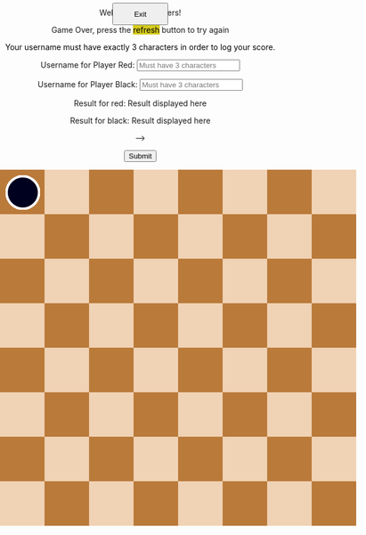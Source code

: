 <html>
<head>
    <title>     
    </title>

</head>
<body id="ht">
<div class="black_background" id="black_background"> </div>
    <div class="menu_controls" style="text-align:center;">
        <!-- Main Menu -->
        <div id="start_menu" class="py-4 text-light">
            <p>Welcome to checkers!</p>
        </div>
        <!-- Game Over -->
        <div id="gameover_form" class="py-4 text-light">
            <p>Game Over, press the <span style="background-color: #d4ca1c; color: #000000">refresh</span> button to try again</p>
            <p><span style="background-color: #FFFFFF; color: #000000">Your username must have exactly 3 characters in order to log your score.</span></p>
            <form action="javascript:create_user()">
                <p><label>
                    Username for Player Red:
                    <input type="text" name="uidR" id="user1" placeholder="Must have 3 characters" required>
                </label></p>
                <p><label>
                    Username for Player Black:
                    <input type="text" name="uidB" id="user2" placeholder="Must have 3 characters" required>
                </label></p>
                <!-- Alan's commit: -->
                <p><label>
                    Result for red:
                    <span name="resultR" id="resultR">Result displayed here</span>
                </label></p>
                <p><label>
                    Result for black:
                    <span name="resultB" id="resultB">Result displayed here</span>
                </label></p> -->
                <p>
                    <button onclick="alert('Your game has been posted!')">Submit</button>
                </p>
            </form>
            <!-- <a id="new_game1" class="link-alert">new game</a>
            <a id="setting_menu1" class="link-alert">settings</a> -->
        </div>
<!-- astea 2 sunt puse ca indexarea claselor sa inceapa de la 1 -->
<div class="checker white_checker" style="display:none"> </div>
<div class="checker black_checker" style="display:none"> </div>
<div class="square" style="display: none" id ="ht"> </div>
    <div class="score" id="score">
        <br>
    </div>
<button id="exit_screen" onclick="exitResultScreen()">Exit</button>
<div class="table" id="table">

  <div class="checker white_checker"> </div>
    <div class="checker white_checker"> </div>
    <div class="checker white_checker"> </div>
    <div class="checker white_checker"> </div>
    <div class="checker white_checker"> </div>
    <div class="checker white_checker"> </div>
    <div class="checker white_checker"> </div>
    <div class="checker white_checker"> </div>  
    <div class="checker white_checker"> </div>
    <div class="checker white_checker"> </div>
    <div class="checker white_checker"> </div>
    <div class="checker white_checker"> </div>  

  <div class="checker black_checker"> </div>
    <div class="checker black_checker"> </div>
    <div class="checker black_checker"> </div>
    <div class="checker black_checker"> </div>
    <div class="checker black_checker"> </div>
    <div class="checker black_checker"> </div>
    <div class="checker black_checker"> </div>
    <div class="checker black_checker"> </div>
    <div class="checker black_checker"> </div>
    <div class="checker black_checker"> </div>
    <div class="checker black_checker"> </div>
    <div class="checker black_checker"> </div>


  <div class="square black_square"> </div>
    <div class="square white_square"> </div>
    <div class="square black_square"> </div>
    <div class="square white_square"> </div>
    <div class="square black_square"> </div>
    <div class="square white_square"> </div>
    <div class="square black_square"> </div>
    <div class="square white_square"> </div>
    <div class="clear_float"> </div>
    
  <div class="square white_square"> </div>
    <div class="square black_square"> </div>
    <div class="square white_square"> </div>
    <div class="square black_square"> </div>
    <div class="square white_square"> </div>
    <div class="square black_square"> </div>
    <div class="square white_square"> </div>
    <div class="square black_square"> </div>
    <div class="clear_float"> </div>

  <div class="square black_square"> </div>
    <div class="square white_square"> </div>
    <div class="square black_square"> </div>
    <div class="square white_square"> </div>
    <div class="square black_square"> </div>
    <div class="square white_square"> </div>
    <div class="square black_square"> </div>
    <div class="square white_square"> </div>
    <div class="clear_float"> </div>

  <div class="square white_square"> </div>
    <div class="square black_square"> </div>
    <div class="square white_square"> </div>
    <div class="square black_square"> </div>
    <div class="square white_square"> </div>
    <div class="square black_square"> </div>
    <div class="square white_square"> </div>
    <div class="square black_square"> </div>
    <div class="clear_float"> </div>

  <div class="square black_square"> </div>
    <div class="square white_square"> </div>
    <div class="square black_square"> </div>
    <div class="square white_square"> </div>
    <div class="square black_square"> </div>
    <div class="square white_square"> </div>
    <div class="square black_square"> </div>
    <div class="square white_square"> </div>
    <div class="clear_float"> </div>

  <div class="square white_square"> </div>
    <div class="square black_square"> </div>
    <div class="square white_square"> </div>
    <div class="square black_square"> </div>
    <div class="square white_square"> </div>
    <div class="square black_square"> </div>
    <div class="square white_square"> </div>
    <div class="square black_square"> </div>
    <div class="clear_float"> </div>

  <div class="square black_square"> </div>
    <div class="square white_square"> </div>
    <div class="square black_square"> </div>
    <div class="square white_square"> </div>
    <div class="square black_square"> </div>
    <div class="square white_square"> </div>
    <div class="square black_square"> </div>
    <div class="square white_square"> </div>
    <div class="clear_float"> </div>

  <div class="square white_square"> </div>
    <div class="square black_square"> </div>
    <div class="square white_square"> </div>
    <div class="square black_square"> </div>
    <div class="square white_square"> </div>
    <div class="square black_square"> </div>
    <div class="square white_square"> </div>
    <div class="square black_square"> </div>
    <div class="clear_float"> </div>

</div>

<audio id="moveSound">
    <source src = "sounds/move.mp3"> 
</audio>
<audio id="winSound">
    <<source src="sounds/win.mp3">
</audio>
<script>
/*=========variabile globale=========================*/
var square_class = document.getElementsByClassName("square");
var white_checker_class = document.getElementsByClassName("white_checker");
var black_checker_class = document.getElementsByClassName("black_checker");
var table = document.getElementById("table");
var score = document.getElementById("score");
var black_background = document.getElementById("black_background");
const exit_background = document.getElementById("exit_screen");
exit_background.style.display = "none";
var moveSound = document.getElementById("moveSound");
var winSound = document.getElementById("winSound");
var windowHeight = window.innerHeight
|| document.documentElement.clientHeight
|| document.body.clientHeight;  ;
var windowWidth =  window.innerWidth
|| document.documentElement.clientWidth
|| document.body.clientWidth;
var moveLength = 80 ;
var moveDeviation = 10;
var Dimension = 1;
var selectedPiece,selectedPieceindex;
var upRight,upLeft,downLeft,downRight;  // toate variantele posibile de mers pt o  dama
var contor = 0 , gameOver = 0;
var bigScreen = 1;
var block = [];
var w_checker = [];
var b_checker = [];
var the_checker ;
var oneMove;
var anotherMove;
var mustAttack = false;
var multiplier = 1 // 2 daca face saritura 1 in caz contrat
var tableLimit,reverse_tableLimit ,  moveUpLeft,moveUpRight, moveDownLeft,moveDownRight , tableLimitLeft, tableLimitRight;
const GAMEOVERFORM = document.getElementById("gameover_form");
GAMEOVERFORM.style.display = "none";
// Alan's commit:
const result_red = document.getElementById("resultR");
const result_black = document.getElementById("resultB");
/*================================*/
  getDimension();
    if(windowWidth > 640){
        moveLength = 80;
        moveDeviation = 10;
    }
    else{
        moveLength = 50;
        moveDeviation = 6;
    }
/*================declararea claselor=========*/
var square_p = function(square,index){
    this.id = square;
    this.ocupied = false;
    this.pieceId = undefined;
    this.id.onclick = function() {
        makeMove(index);
    }
}
var checker = function(piece,color,square) {
    this.id = piece;
    this.color = color;
    this.king = false;
    this.ocupied_square = square;
    this.alive = true;
    this.attack = false;
    if(square%8){
        this.coordX= square%8;
        this.coordY = Math.floor(square/8) + 1 ;
    }
    else{
        this.coordX = 8;
        this.coordY = square/8 ;
    }
    this.id.onclick = function  () {
        showMoves(piece);   
    }
}
checker.prototype.setCoord = function(X,Y){
    var x = (this.coordX - 1  ) * moveLength + moveDeviation;
    var y = (this.coordY - 1 ) * moveLength  + moveDeviation;
    this.id.style.top = y + 'px';
    this.id.style.left = x + 'px';
}
checker.prototype.changeCoord = function(X,Y){
    this.coordY +=Y;
    this.coordX += X;
}
checker.prototype.checkIfKing = function () {
    if(this.coordY == 8 && !this.king &&this.color == "white"){
        this.king = true;
        this.id.style.border = "4px solid #FFFF00";
    }
    if(this.coordY == 1 && !this.king &&this.color == "black"){
        this.king = true;
        this.id.style.border = "4px solid #FFFF00";
    }
}
/*===============Initializarea campurilor de joc =================================*/
for (var i = 1; i <=64; i++)
    block[i] =new square_p(square_class[i],i);
/*==================================================*/
/*================initializarea damelor =================================*/
    // damele albe 
for (var i = 1; i <= 4; i++){
    w_checker[i] = new checker(white_checker_class[i], "white", 2*i -1 );
    w_checker[i].setCoord(0,0);
    block[2*i - 1].ocupied = true;
    block[2*i - 1].pieceId =w_checker[i];
}
for (var i = 5; i <= 8; i++){
    w_checker[i] = new checker(white_checker_class[i], "white", 2*i );
    w_checker[i].setCoord(0,0);
    block[2*i].ocupied = true;
    block[2*i].pieceId = w_checker[i];
}
for (var i = 9; i <= 12; i++){
    w_checker[i] = new checker(white_checker_class[i], "white", 2*i - 1 );
    w_checker[i].setCoord(0,0);
    block[2*i - 1].ocupied = true;
    block[2*i - 1].pieceId = w_checker[i];
}
//damele negre
for (var i = 1; i <= 4; i++){
    b_checker[i] = new checker(black_checker_class[i], "black", 56 + 2*i  );
    b_checker[i].setCoord(0,0);
    block[56 +  2*i ].ocupied = true;
    block[56+  2*i ].pieceId =b_checker[i];
}
for (var i = 5; i <= 8; i++){
    b_checker[i] = new checker(black_checker_class[i], "black", 40 +  2*i - 1 );
    b_checker[i].setCoord(0,0);
    block[ 40 + 2*i - 1].ocupied = true;
    block[ 40 + 2*i - 1].pieceId = b_checker[i];
}
for (var i = 9; i <= 12; i++){
    b_checker[i] = new checker(black_checker_class[i], "black", 24 + 2*i  );
    b_checker[i].setCoord(0,0);
    block[24 + 2*i ].ocupied = true;
    block[24 + 2*i ].pieceId = b_checker[i];
}
/*========================================================*/
/*================SELECTIA UNEI PIESE==============*/
the_checker = w_checker;
function showMoves (piece) {
    /* daca a fost selectat inainte o piesa stergem drumurile ei actualizand nu drumurile  Game made by Cojocaru Calin George all rights reserved piesei noi s
    electat
    */
    var match = false;
    mustAttack = false;
    if(selectedPiece){
            erase_roads(selectedPiece);
    }
    selectedPiece = piece;
    var i,j; // retine indicele damei
    for ( j = 1; j <= 12; j++){
        if(the_checker[j].id == piece){
            i = j;
            selectedPieceindex = j;
            match = true;
        }
    }
    if(oneMove && !attackMoves(oneMove)){
        changeTurns(oneMove);
        oneMove = undefined;
        return false;
    }
    if(oneMove && oneMove != the_checker[i] ){
        return false;
    }
    if(!match) {
     return 0 ; // daca nu a fost gasit nicio potrivire ; se intampla cand de exemplu rosu muta iar tu apasi pe negru
    }
    /*===acum in functie de culoarea lor setez marginile si miscarile damei===*/
    if(the_checker[i].color =="white"){
        tableLimit = 8;
        tableLimitRight = 1;
        tableLimitLeft = 8;
        moveUpRight = 7;
        moveUpLeft = 9;
        moveDownRight = - 9;
        moveDownLeft = -7;
    }
    else{
        tableLimit = 1;
        tableLimitRight = 8;
        tableLimitLeft = 1;
        moveUpRight = -7;
        moveUpLeft = -9;
        moveDownRight = 9;
        moveDownLeft = 7;
    }
    /*===========VERIFIC DACA POT ATACA====*/
        attackMoves(the_checker[i]); // verifica daca am vreo miscare de atac
    /*========DACA NU POT ATACA VERIFIC DACA POT MERGE======*/
    if(!mustAttack){
      downLeft = checkMove( the_checker[i] , tableLimit , tableLimitRight , moveUpRight , downLeft);
        downRight = checkMove( the_checker[i] , tableLimit , tableLimitLeft , moveUpLeft , downRight);
        if(the_checker[i].king){
            upLeft = checkMove( the_checker[i] , reverse_tableLimit , tableLimitRight , moveDownRight , upLeft);
            upRight = checkMove( the_checker[i], reverse_tableLimit , tableLimitLeft , moveDownLeft, upRight)
        }
    }
    if(downLeft || downRight || upLeft || upRight){
            return true;
        }
    return false;   
}
function erase_roads(piece){
    if(downRight) block[downRight].id.style.background = "#BA7A3A";
    if(downLeft) block[downLeft].id.style.background = "#BA7A3A";
    if(upRight) block[upRight].id.style.background = "#BA7A3A";
    if(upLeft) block[upLeft].id.style.background = "#BA7A3A";
}   
/*=============MUTAREA PIESEI======*/
function makeMove (index) {
    var isMove = false;
    if(!selectedPiece) // daca jocu de abea a inceput si nu a fost selectata nicio piesa
        return false;
    if(index != upLeft && index != upRight && index != downLeft && index != downRight){
        erase_roads(0);
        selectedPiece = undefined;
        return false;
    }
 /* =========perspectiva e a jucatorului care muta ======*/
    if(the_checker[1].color=="white"){
        cpy_downRight = upRight;
        cpy_downLeft = upLeft;
        cpy_upLeft = downLeft;
        cpy_upRight = downRight;
    }
    else{
        cpy_downRight = upLeft;
        cpy_downLeft = upRight;
        cpy_upLeft = downRight;
        cpy_upRight = downLeft;
    }  
    if(mustAttack)  // ca sa stiu daca sar doar un rand sau 2 
        multiplier = 2;
    else
        multiplier = 1;
        if(index == cpy_upRight){
            isMove = true;      
            if(the_checker[1].color=="white"){
                // muta piesa
                executeMove( multiplier * 1, multiplier * 1, multiplier * 9 );
                //elimina piesa daca a fost executata o saritura
                if(mustAttack) eliminateCheck(index - 9);
            }
            else{
                executeMove( multiplier * 1, multiplier * -1, multiplier * -7);
                if(mustAttack) eliminateCheck( index + 7 );
            }
        }
        if(index == cpy_upLeft){
            isMove = true;
            if(the_checker[1].color=="white"){
                executeMove( multiplier * -1, multiplier * 1, multiplier * 7);
                if(mustAttack)  eliminateCheck(index - 7 );             
            }
            else{
                executeMove( multiplier * -1, multiplier * -1, multiplier * -9);
                if (mustAttack) eliminateCheck( index + 9 );
            }
        }
        if(the_checker[selectedPieceindex].king){
            if(index == cpy_downRight){
                isMove = true;
                if(the_checker[1].color=="white"){
                    executeMove( multiplier * 1, multiplier * -1, multiplier * -7);
                    if(mustAttack) eliminateCheck ( index  + 7) ;
                }
                else{
                    executeMove( multiplier * 1, multiplier * 1, multiplier * 9);
                    if(mustAttack) eliminateCheck ( index  - 9) ;
                }
            }
        if(index == cpy_downLeft){
            isMove = true;
                if(the_checker[1].color=="white"){
                    executeMove( multiplier * -1, multiplier * -1, multiplier * -9);
                    if(mustAttack) eliminateCheck ( index  + 9) ;
                }
                else{
                    executeMove( multiplier * -1, multiplier * 1, multiplier * 7);
                    if(mustAttack) eliminateCheck ( index  - 7) ;
                }
            }
        }
    erase_roads(0);
    the_checker[selectedPieceindex].checkIfKing();
    // schimb randul
    if (isMove) {
            playSound(moveSound);
            anotherMove = undefined;
         if(mustAttack) {
                anotherMove = attackMoves(the_checker[selectedPieceindex]);
         }
        if (anotherMove){
            oneMove = the_checker[selectedPieceindex];
            showMoves(oneMove);
        }
        else{
            oneMove = undefined;
            changeTurns(the_checker[1]);
            gameOver = checkIfLost();
            if(gameOver) { setTimeout( declareWinner(),3000 ); return false};
            gameOver = checkForMoves();
            if(gameOver) { setTimeout( declareWinner() ,3000) ; return false};
        }
    }
}
/*===========MUTAREA PIESEI-SCHIMBAREA COORDONATELOR======*/
function executeMove (X,Y,nSquare){
    // schimb coordonate piesei mutate
    the_checker[selectedPieceindex].changeCoord(X,Y); 
    the_checker[selectedPieceindex].setCoord(0,0);
    // eliberez campul pe care il ocupa piesa si il ocup pe cel pe care il va ocupa
    block[the_checker[selectedPieceindex].ocupied_square].ocupied = false;          
    //alert (the_checker[selectedPieceindex].ocupied_square);
    block[the_checker[selectedPieceindex].ocupied_square + nSquare].ocupied = true;
    block[the_checker[selectedPieceindex].ocupied_square + nSquare].pieceId =   block[the_checker[selectedPieceindex].ocupied_square ].pieceId;
    block[the_checker[selectedPieceindex].ocupied_square ].pieceId = undefined;     
    the_checker[selectedPieceindex].ocupied_square += nSquare;
}
function checkMove(Apiece,tLimit,tLimit_Side,moveDirection,theDirection){
    if(Apiece.coordY != tLimit){
        if(Apiece.coordX != tLimit_Side && !block[ Apiece.ocupied_square + moveDirection ].ocupied){
            block[ Apiece.ocupied_square + moveDirection ].id.style.background = "#704923";
            theDirection = Apiece.ocupied_square + moveDirection;
        }
    else
            theDirection = undefined;
    }
    else
        theDirection = undefined;
    return theDirection;
}
function  checkAttack( check , X, Y , negX , negY, squareMove, direction){
    if(check.coordX * negX >=   X * negX && check.coordY *negY <= Y * negY && block[check.ocupied_square + squareMove ].ocupied && block[check.ocupied_square + squareMove].pieceId.color != check.color && !block[check.ocupied_square + squareMove * 2 ].ocupied){
        mustAttack = true;
        direction = check.ocupied_square +  squareMove*2 ;
        block[direction].id.style.background = "#704923";
        return direction ;
    }
    else
        direction =  undefined;
        return direction;
}
function eliminateCheck(indexx){
    if(indexx < 1 || indexx > 64)
        return  0;
    var x =block[ indexx ].pieceId ;
    x.alive =false;
    block[ indexx ].ocupied = false;
    x.id.style.display  = "none";
}
function attackMoves(ckc){
        upRight = undefined;
        upLeft = undefined;
        downRight = undefined;
        downLeft = undefined;
    if(ckc.king ){
        if(ckc.color == "white"){
            upRight = checkAttack( ckc , 6, 3 , -1 , -1 , -7, upRight );
            upLeft = checkAttack( ckc, 3 , 3 , 1 , -1 , -9 , upLeft );
        }
        else{
            downLeft = checkAttack( ckc , 3, 6, 1 , 1 , 7 , downLeft );
            downRight = checkAttack( ckc , 6 , 6 , -1, 1 ,9 , downRight );      
        }
    }
    if(ckc.color == "white"){
        downLeft = checkAttack( ckc , 3, 6, 1 , 1 , 7 , downLeft );
        downRight = checkAttack( ckc , 6 , 6 , -1, 1 ,9 , downRight );
    }
    else{
        upRight = checkAttack( ckc , 6, 3 , -1 , -1 , -7, upRight );
        upLeft = checkAttack( ckc, 3 , 3 , 1 , -1 , -9 , upLeft );
    }
    if(ckc.color== "black" && (upRight || upLeft || downLeft || downRight ) ) {
        var p = upLeft;
        upLeft = downLeft;
        downLeft = p;
        p = upRight;
        upRight = downRight;
        downRight = p;
        p = downLeft ;
        downLeft = downRight;
        downRight = p;
        p = upRight ;
        upRight = upLeft;
        upLeft = p;
    }
    if(upLeft != undefined || upRight != undefined || downRight != undefined || downLeft != undefined){
        return true;
    }
    return false;
}
function changeTurns(ckc){
        if(ckc.color=="white")
    the_checker = b_checker;
else
    the_checker = w_checker;
 }
function checkIfLost(){
    var i;
    for(i = 1 ; i <= 12; i++)
        if(the_checker[i].alive)
            return false;
    return true;
}
function exitResultScreen(){
    black_background.style.display = "none";
    exit_background.style.display = "none";
    score.style.display = "none";
    // GAMEOVERFORM.style.display = "none";
}
function  checkForMoves(){
    var i ;
    for(i = 1 ; i <= 12; i++)
        if(the_checker[i].alive && showMoves(the_checker[i].id)){
            erase_roads(0);
            return false;
        }
    return true;
}
function declareWinner(){
    // playSound(winSound);
    black_background.style.display = "inline";
    score.style.display = "block";
    exit_background.style.display = "inline";
    GAMEOVERFORM.style.display = "block";
0
if(the_checker[1].color == "white")
    score.innerHTML = "Black wins";
    //result_red.innerHTML = "Loss";
    //result_black.innerHTML = "Win";
else
    score.innerHTML = "Red wins";
    result_red.innerHTML = "Win";
    result_black.innerHTML = "Loss";
}
function playSound(sound){
    if(sound) sound.play();
}
function getDimension (){
    contor ++;
 windowHeight = window.innerHeight
    || document.documentElement.clientHeight
    || document.body.clientHeight;  ;
 windowWidth =  window.innerWidth
    || document.documentElement.clientWidth
    || document.body.clientWidth;
}
document.getElementsByTagName("BODY")[0].onresize = function(){
    getDimension();
    var cpy_bigScreen = bigScreen ;
if(windowWidth < 650){
        moveLength = 50;
        moveDeviation = 6; 
        if(bigScreen == 1) bigScreen = -1;
    }
if(windowWidth > 650){
        moveLength = 80;
        moveDeviation = 10; 
        if(bigScreen == -1) bigScreen = 1;
    }
    if(bigScreen !=cpy_bigScreen){
    for(var i = 1; i <= 12; i++){
        b_checker[i].setCoord(0,0);
        w_checker[i].setCoord(0,0);
    }
    }
}
</script>
<style>
  body , html{
        transition: 1s ease-in-out;
        width: 100%;
        height : 100%;
        margin : 0 0;
        padding: 0  0;
}
.square{
    float: left;
    width: 80px;
    height: 80px;
}
.white_square{
    background-color:#F0D2B4;
}
.black_square{
    background-color :#BA7A3A;
}
.clear_float{
    clear: both;
}
.table{
    position: relative;
    width: 640px;
    height: 640px;
    margin: 0 auto;
}
.score{
    background-color: #1aaaad;
    color: white;
    display: none;
    font-size: 45px;
    font-weight: 900;
    height:150px;
    border-radius: 10%;
    left: 0px;
    letter-spacing: 1px;
    margin : 0 auto;
    padding-top: 30px;
    overflow: hidden;
    position: absolute;
    right: 0px;
    text-align: center;
    top: 15%;
    width: 200px;
    z-index: 8;
    font-family: Calibri, Candara, Segoe, 'Segoe UI', Optima, Arial, sans-serif;
     -webkit-transition: 5s ease-in-out;
    -moz-transition: 5s ease-in-out;
  -o-transition: 5s ease-in-out;
  transition: 5s ease-in-out;
}
.checker{
    top:10px;
    left:10px;
    width: 54px;
    height: 54px;
    border-radius: 50%;
    position: absolute;
    border: 4px solid white;
    cursor: pointer;    
}
.white_checker{
    background: #CC0000;
 -webkit-transition: 0.3s ease-in-out;
    -moz-transition: 0.3s ease-in-out;
  -o-transition: 0.3s ease-in-out;
  transition: 0.3s ease-in-out;
}
.black_checker{
    background: #00001F;
 -webkit-transition: 0.3s ease-in-out;
    -moz-transition: 0.3s ease-in-out;
  -o-transition: 0.3s ease-in-out;
  transition: 0.3s ease-in-out;
}
.black_background{
    /* position: fixed; */
    overflow: hidden;
    position: absolute;
    width: 100%;
    height: 120%;
    background-color: black;
    opacity: 0.5;
    z-index:  8;
    display: none;
    float: left;
}
#exit_screen{
    z-index: 10;
    overflow: hidden;
    position: absolute;
    transform: translate(-50%, -750%);
    height: 40px;
    width: 100px;
}
@media only screen and (max-width : 640px){
    .table{
        width: 400px;
        height: 400px;  
    }
    .square{
        width: 50px;
        height: 50px;
    }
    .checker{
        width: 32px;
        height: 32px;
    }
}
</style>
</body>
</html>

<script>
 // prepare HTML result container for new output
  // const resultContainer = document.getElementById("scoresList");
  // prepare URL's to allow easy switch from deployment and localhost
  //const url = "http://localhost:8095/api/score"
  const url = "http://192.168.1.97:8086/api/checkers"
  const create_fetch = url + '/addCheckersGame';
  // Load users on page entry
  function create_user(){
    //Validate Password (must be 6-20 characters in len)
    //verifyPassword("click");
    const body = {
        uidB: document.getElementById("user2").value,
        resultB: result_black.innerHTML,
        uidR: document.getElementById("user1").value,
        resultR: result_red.innerHTML
    };
    const requestOptions = {
        method: 'POST',
        body: JSON.stringify(body),
        mode: 'cors',
        cache: 'default',
        //credentials: 'include',
        headers: {
            "content-type": "application/json",
            'Authorization': 'Bearer my-token',
        },
    };
    // URL for Create API
    // Fetch API call to the database to create a new user
    fetch(create_fetch, requestOptions)
      .then(response => {
        // trap error response from Web API
        if (response.status !== 200) {
          const errorMsg = 'Database create error: ' + response.status;
          console.log(errorMsg);
          return;
        }
        // response contains valid result
        response.json().then(data => {
            console.log(data);
        })
    })
  }
</script>


